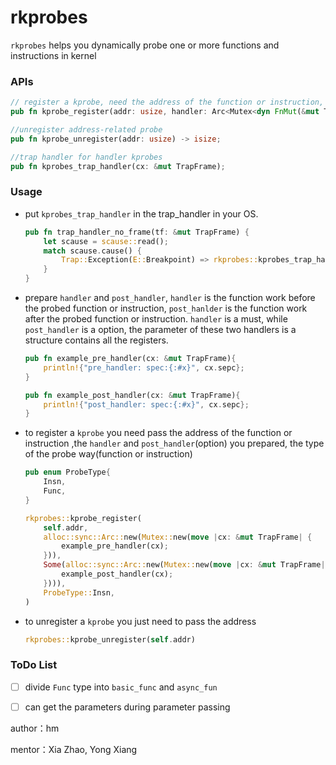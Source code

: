 # rkprobes
`rkprobes` helps you dynamically probe one or more functions and instructions in kernel



### APIs

```rust
// register a kprobe, need the address of the function or instruction, two handler functions and the type you want to probe
pub fn kprobe_register(addr: usize, handler: Arc<Mutex<dyn FnMut(&mut TrapFrame) + Send>>, post_handler: Option<Arc<Mutex<dyn FnMut(&mut TrapFrame) + Send>>>, probe_type: ProbeType) -> isize ;

//unregister address-related probe
pub fn kprobe_unregister(addr: usize) -> isize;

//trap handler for handler kprobes
pub fn kprobes_trap_handler(cx: &mut TrapFrame);
```



### Usage

- put `kprobes_trap_handler` in the trap_handler in your OS.

  ```rust
  pub fn trap_handler_no_frame(tf: &mut TrapFrame) {
      let scause = scause::read();
      match scause.cause() {
          Trap::Exception(E::Breakpoint) => rkprobes::kprobes_trap_handler(tf), //add here
      }
  }
  ```

- prepare `handler` and `post_handler`, `handler` is the function work before the probed function or instruction, `post_hanlder` is the function work after the probed function or instruction. `handler` is a must, while `post_handler` is a option, the parameter of these two handlers is a structure contains all the registers.

  ```rust
  pub fn example_pre_handler(cx: &mut TrapFrame){
      println!{"pre_handler: spec:{:#x}", cx.sepc};
  }
  
  pub fn example_post_handler(cx: &mut TrapFrame){
      println!{"post_handler: spec:{:#x}", cx.sepc};
  }
  ```

- to register a `kprobe` you need pass the address of the function or instruction ,the `handler` and `post_handler`(option) you prepared, the type of the probe way(function or instruction)

  ```rust
  pub enum ProbeType{
      Insn,
      Func,
  }
  
  rkprobes::kprobe_register(
      self.addr,
      alloc::sync::Arc::new(Mutex::new(move |cx: &mut TrapFrame| {
          example_pre_handler(cx);
      })),
      Some(alloc::sync::Arc::new(Mutex::new(move |cx: &mut TrapFrame| {
          example_post_handler(cx);
      }))),
      ProbeType::Insn,
  )
  ```
  
- to unregister a `kprobe` you just need to pass the address

  ```rust
  rkprobes::kprobe_unregister(self.addr)
  ```

  



### ToDo List

- [ ] divide `Func` type into `basic_func` and `async_fun`
- [ ] can get the parameters during parameter passing





author：hm

mentor：Xia Zhao, Yong Xiang

